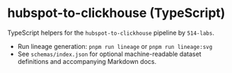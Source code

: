 # hubspot-to-clickhouse (TypeScript)

TypeScript helpers for the `hubspot-to-clickhouse` pipeline by `514-labs`.

- Run lineage generation: `pnpm run lineage` or `pnpm run lineage:svg`
- See `schemas/index.json` for optional machine-readable dataset definitions and accompanying Markdown docs.

